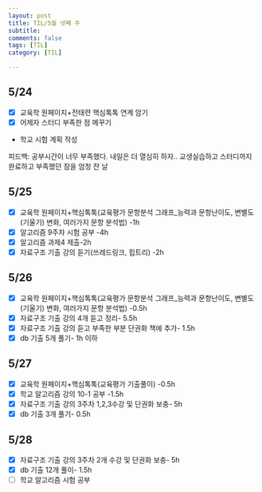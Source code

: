 ```yaml
---
layout: post
title: TIL/5월 넷째 주 
subtitle: 
comments: false
tags: [TIL]
category: [TIL]

---
```


## 5/24
- [x] 교육학 원페이지+전태련 핵심톡톡 연계 암기
- [x] 어제자 스터디 부족한 점 메꾸기
- 학교 시험 계획 작성

피드백: 공부시간이 너무 부족했다. 내일은 더 열심히 하자.. 교생실습하고 스터디까지 완료하고 부족했던 잠을 엄청 잔 날

## 5/25
- [x] 교육학 원페이지+핵심톡톡(교육평가 문항분석 그래프_능력과 문항난이도, 변별도(기울기) 변화, 여러가지 문항 분석법) -1h
- [x] 알고리즘 9주차 시험 공부 -4h
- [x] 알고리즘 과제4 제출-2h
- [x] 자료구조 기출 강의 듣기(쓰레드링크, 힙트리) -2h

## 5/26
- [x] 교육학 원페이지+핵심톡톡(교육평가 문항분석 그래프_능력과 문항난이도, 변별도(기울기) 변화, 여러가지 문항 분석법) -0.5h
- [x] 자료구조 기출 강의 4개 듣고 정리- 5.5h
- [x] 자료구조 기출 강의 듣고 부족한 부분 단권화 책에 추가- 1.5h
- [x] db 기출 5개 풀기- 1h 이하

## 5/27
- [x] 교육학 원페이지+핵심톡톡(교육평가 기출풀이) -0.5h
- [x] 학교 알고리즘 강의 10-1 공부 -1.5h
- [x] 자료구조 기출 강의 3주차 1,2,3수강 및 단권화 보충- 5h 
- [x] db 기출 3개 풀기- 0.5h

## 5/28
- [x] 자료구조 기출 강의 3주차 2개 수강 및 단권화 보충- 5h
- [x] db 기출 12개 풀이- 1.5h
- [ ] 학교 알고리즘 시험 공부
